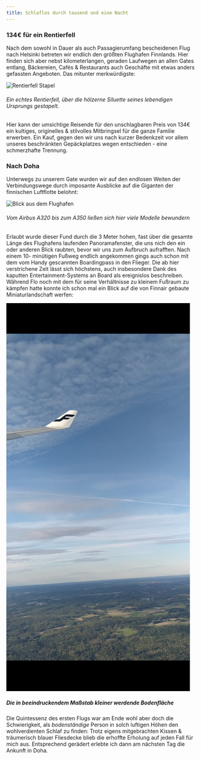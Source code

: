 ```yaml
---
title: Schlaflos durch tausend und eine Nacht
---
```


### 134€ für ein Rentierfell

Nach dem sowohl in Dauer als auch Passagierumfang bescheidenen Flug nach Helsinki betreten wir endlich den größten Flughafen Finnlands. Hier finden sich aber nebst kilometerlangen, geraden Laufwegen an allen Gates entlang, Bäckereien, Cafés & Restaurants auch Geschäfte mit etwas anders gefassten Angeboten. Das mitunter merkwürdigste: 

![Rentierfell Stapel](/assets/rentierfell.jpg)
######  *Ein echtes Rentierfell, über die hölzerne Siluette seines lebendigen Ursprungs gestapelt.*


Hier kann der umsichtige Reisende für den unschlagbaren Preis von 134€ ein kultiges, originelles & stilvolles Mitbringsel für die ganze Familie erwerben. Ein Kauf, gegen den wir uns nach kurzer Bedenkzeit vor allem unseres beschränkten Gepäckplatzes wegen entschieden - eine schmerzhafte Trennung.

### Nach Doha

Unterwegs zu unserem Gate wurden wir auf den endlosen Weiten der Verbindungswege durch imposante Ausblicke auf die Giganten der finnischen Luftflotte belohnt: 

![Blick aus dem Flughafen](/assets/flughafen-f1.jpg)
###### *Vom Airbus A320 bis zum A350 ließen sich hier viele Modelle bewundern*

Erlaubt wurde dieser Fund durch die 3 Meter hohen, fast über die gesamte Länge des Flughafens laufenden Panoramafenster, die uns nich den ein oder anderen Blick raubten, bevor wir uns zum Aufbruch aufrafften. Nach einem 10- minütigen Fußweg endlich angekommen gings auch schon mit dem vom Handy gescannten Boardingpass in den Flieger. Die ab hier verstrichene Zeit lässt sich höchstens, auch insbesondere Dank des kaputten Entertainment-Systems an Board als ereignislos beschreiben. Während Flo noch mit dem für seine Verhältnisse zu kleinem Fußraum zu kämpfen hatte konnte ich schon mal ein Blick auf die von Finnair gebaute Miniaturlandschaft werfen: 

![Ausblick](/assets/ausblick-f2.jpg)
##### *Die in beeindruckendem Maßstab kleiner werdende Bodenfläche*

Die Quintessenz des ersten Flugs war am Ende wohl aber doch die Schwierigkeit, als *bodenständige* Person in solch luftigen Höhen den wohlverdienten Schlaf zu finden: Trotz eigens mitgebrachten Kissen & träumerisch blauer Fliesdecke blieb die erhoffte Erholung auf jeden Fall für mich aus. Entsprechend gerädert erlebte ich dann am nächsten Tag die Ankunft in Doha.